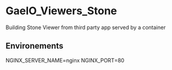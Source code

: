 # GaelO_Viewers_Stone
Building Stone Viewer from third party app served by a container

## Environements

NGINX_SERVER_NAME=nginx
NGINX_PORT=80

